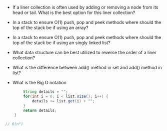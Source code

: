 - If a liner collection is often used by adding or removing a node from its head or tail. What is the best option for this liner collection?

- In a stack to ensure O(1) push, pop and peek methods where should the top of the stack be if using an array?

- In a stack to ensure O(1) push, pop and peek methods where should the top of the stack be if using an singly linked list?

- What data structure can be best utilized to reverse the order of a liner collection?

- What is the difference between add() method in set and add() method in list?

- What is the Big O notation
```Java
        String details = "";
        for(int i = 0; i < list.size(); i++) {
            details += list.get(i) + "";
        }
        return details;
    }

// O(n²)
```

```Java

```